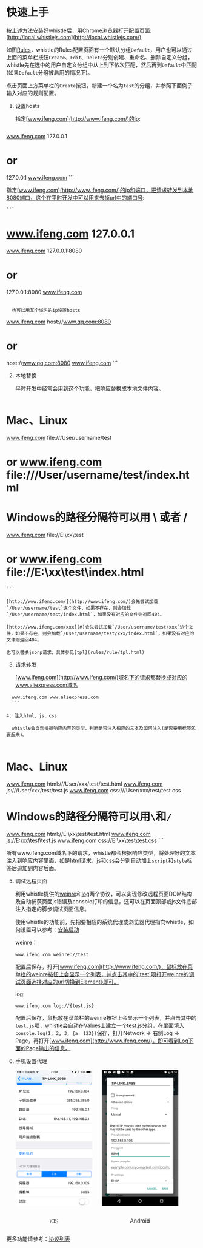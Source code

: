 # 快速上手
按[上述方法](install.html)安装好whistle后，用Chrome浏览器打开配置页面: [http://local.whistlejs.com](http://local.whistlejs.com/)

如图[Rules](webui/rules.html)，whistle的Rules配置页面有一个默认分组`Default`，用户也可以通过上面的菜单栏按钮`Create`、`Edit`、`Delete`分别创建、重命名、删除自定义分组，whistle先在选中的用户自定义分组中从上到下依次匹配，然后再到`Default`中匹配(如果`Default`分组被启用的情况下)。

点击页面上方菜单栏的`Create`按钮，新建一个名为`test`的分组，并参照下面例子输入对应的规则配置。

1. 设置hosts

	指定[www.ifeng.com](http://www.ifeng.com/)的ip:
	```
  www.ifeng.com 127.0.0.1
  # or
  127.0.0.1 www.ifeng.com
	```
	
  指定[www.ifeng.com](http://www.ifeng.com/)的ip和端口，把请求转发到本地8080端口，这个在平时开发中可以用来去掉url中的端口号:

	```
  # www.ifeng.com 127.0.0.1
  www.ifeng.com 127.0.0.1:8080
  # or
  127.0.0.1:8080 www.ifeng.com
  ```

	也可以用某个域名的ip设置hosts

  ```
  www.ifeng.com host://www.qq.com:8080
  # or
  host://www.qq.com:8080 www.ifeng.com
	```	

2. 本地替换
	
	平时开发中经常会用到这个功能，把响应替换成本地文件内容。

	```
  # Mac、Linux
  www.ifeng.com file:///User/username/test
  # or www.ifeng.com file:///User/username/test/index.html

  # Windows的路径分隔符可以用 \ 或者 /
  www.ifeng.com file://E:\xx\test
  # or www.ifeng.com file://E:\xx\test\index.html
	```	

	[http://www.ifeng.com/](http://www.ifeng.com/)会先尝试加载`/User/username/test`这个文件，如果不存在，则会加载`/User/username/test/index.html`，如果没有对应的文件则返回404。
	
	[http://www.ifeng.com/xxx](#)会先尝试加载`/User/username/test/xxx`这个文件，如果不存在，则会加载`/User/username/test/xxx/index.html`，如果没有对应的文件则返回404。
	
	也可以替换jsonp请求，具体参见[tpl](rules/rule/tpl.html)

3. 请求转发	
	
	[www.ifeng.com](http://www.ifeng.com/)域名下的请求都替换成对应的www.aliexpress.com域名

  ```
	www.ifeng.com www.aliexpress.com
	```	
	
4. 注入html、js、css
	
	whistle会自动根据响应内容的类型，判断是否注入相应的文本及如何注入(是否要用标签包裹起来)。
	
  ```
  # Mac、Linux
  www.ifeng.com html:///User/xxx/test/test.html
  www.ifeng.com js:///User/xxx/test/test.js
  www.ifeng.com css:///User/xxx/test/test.css

  # Windows的路径分隔符可以用`\`和`/`
  www.ifeng.com html://E:\xx\test\test.html
  www.ifeng.com js://E:\xx\test\test.js
  www.ifeng.com css://E:\xx\test\test.css
	```

  所有www.ifeng.com域名下的请求，whistle都会根据响应类型，将处理好的文本注入到响应内容里面，如是html请求，js和css会分别自动加上`script`和`style`标签后追加到内容后面。

5. 调试远程页面

	利用whistle提供的[weinre](rules/weinre.html)和[log](rules/log.html)两个协议，可以实现修改远程页面DOM结构及自动捕获页面js错误及console打印的信息，还可以在页面顶部或js文件底部注入指定的脚步调试页面信息。
	
	使用whistle的功能前，先把要相应的系统代理或浏览器代理指向whistle，如何设置可以参考：[安装启动](install.html)
	
	weinre：

	```
	www.ifeng.com weinre://test
	```	
  
	配置后保存，打开[www.ifeng.com](http://www.ifeng.com/)，鼠标放在菜单栏的weinre按钮上会显示一个列表，并点击其中的`test`项打开weinre的调试页面选择对应的url切换到Elements即可。
	
	log:

	```
	www.ifeng.com log://{test.js}
	```	

	配置后保存，鼠标放在菜单栏的weinre按钮上会显示一个列表，并点击其中的`test.js`项，whistle会自动在Values上建立一个test.js分组，在里面填入`console.log(1, 2, 3, {a: 123})`保存，打开Network -> 右侧Log -> Page，再打开[www.ifeng.com](http://www.ifeng.com/)，即可看到Log下面的Page输出的信息。

6. 手机设置代理

<div style="display:-webkit-box;display:flex;">
  <div style="display:inline-block;width:40%;margin-left:5%;">
    <img src="img/iOS_proxy_settings.png" alt="iOS" style="display:block;width:100%;">
    <br>
    <p style="text-align:center">iOS</p>
  </div>
  <div style="display:inline-block;width:40%;margin-left:5%;">
    <img src="img/Android_proxy.png" alt="Android" style="display:block;width:100%;">
    <br>
    <p style="text-align:center">Android</p>
  </div>
</div>


更多功能请参考：[协议列表](rules/index.html)
